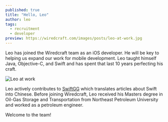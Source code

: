 ```yaml
---
published: true
title: "Hello, Leo"
author: leo
tags:
  - recruitment
  - developer
preview: https://wiredcraft.com/images/posts/leo-at-work.jpg
---
```


Leo has joined the Wiredcraft team as an iOS developer. He will be key to helping us expand our work for mobile development. Leo taught himself Java, Objective-C, and Swift and has spent that last 10 years perfecting his craft.  

<!-- more-->

![Leo at work](https://wiredcraft.com/images/posts/leo-at-work.jpg)

Leo actively contributes to [SwiftGG](http://swift.gg) which translates articles about Swift into Chinese. Before joining Wiredcraft, Leo received his Masters degree in Oil-Gas Storage and Transportation from Northeast Petroleum University and worked as a petroleum engineer. 

Welcome to the team!
